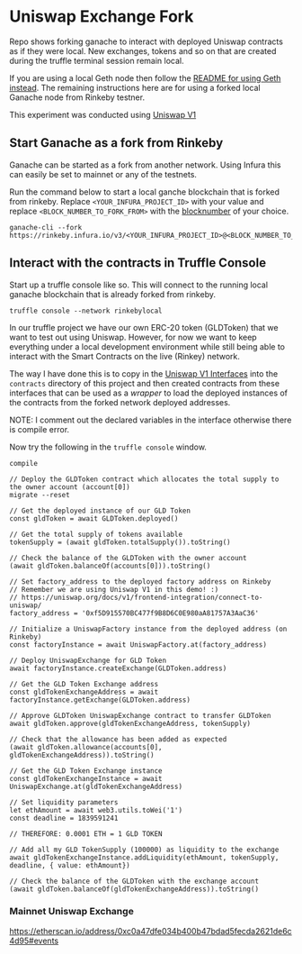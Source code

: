 # Uniswap Exchange Fork

Repo shows forking ganache to interact with deployed Uniswap contracts as if they were local. New exchanges, tokens and so on that are created during the truffle terminal session remain local.

If you are using a local Geth node then follow the [README for using Geth instead](./geth/README.md). The remaining instructions here are for using a forked local Ganache node from Rinkeby testner.

This experiment was conducted using [Uniswap V1](https://uniswap.org/docs/v1)

## Start Ganache as a fork from Rinkeby

Ganache can be started as a fork from another network. Using Infura this can easily be set to mainnet or any of the testnets.

Run the command below to start a local ganche blockchain that is forked from rinkeby. Replace `<YOUR_INFURA_PROJECT_ID>` with your value and replace `<BLOCK_NUMBER_TO_FORK_FROM>` with the [blocknumber](https://rinkeby.etherscan.io/tx/0x24eac955e39f96d5abc2b42cdd2bdcef193ecc4718469d856ca6bb9906330a47) of your choice.

```
ganache-cli --fork https://rinkeby.infura.io/v3/<YOUR_INFURA_PROJECT_ID>@<BLOCK_NUMBER_TO_FORK_FROM>
```

## Interact with the contracts in Truffle Console

Start up a truffle console like so. This will connect to the running local ganache blockchain that is already forked from rinkeby.

```
truffle console --network rinkebylocal
```

In our truffle project we have our own ERC-20 token (GLDToken) that we want to test out using Uniswap. However, for now we want to keep everything under a local development environment while still being able to interact with the Smart Contracts on the live (Rinkey) network.

The way I have done this is to copy in the [Uniswap V1 Interfaces](https://uniswap.org/docs/v1/smart-contracts/interfaces/) into the `contracts` directory of this project and then created contracts from these interfaces that can be used as a *wrapper* to load the deployed instances of the contracts from the forked network deployed addresses.

NOTE: I comment out the declared variables in the interface otherwise there is compile error.

Now try the following in the `truffle console` window.

```
compile

// Deploy the GLDToken contract which allocates the total supply to the owner account (account[0])
migrate --reset

// Get the deployed instance of our GLD Token
const gldToken = await GLDToken.deployed()

// Get the total supply of tokens available
tokenSupply = (await gldToken.totalSupply()).toString()

// Check the balance of the GLDToken with the owner account
(await gldToken.balanceOf(accounts[0])).toString()

// Set factory_address to the deployed factory address on Rinkeby
// Remember we are using Uniswap V1 in this demo! :)
// https://uniswap.org/docs/v1/frontend-integration/connect-to-uniswap/
factory_address = '0xf5D915570BC477f9B8D6C0E980aA81757A3AaC36'

// Initialize a UniswapFactory instance from the deployed address (on Rinkeby)
const factoryInstance = await UniswapFactory.at(factory_address)

// Deploy UniswapExchange for GLD Token
await factoryInstance.createExchange(GLDToken.address)

// Get the GLD Token Exchange address
const gldTokenExchangeAddress = await factoryInstance.getExchange(GLDToken.address)

// Approve GLDToken UniswapExchange contract to transfer GLDToken
await gldToken.approve(gldTokenExchangeAddress, tokenSupply)

// Check that the allowance has been added as expected
(await gldToken.allowance(accounts[0], gldTokenExchangeAddress)).toString()

// Get the GLD Token Exchange instance
const gldTokenExchangeInstance = await UniswapExchange.at(gldTokenExchangeAddress)

// Set liquidity parameters
let ethAmount = await web3.utils.toWei('1')
const deadline = 1839591241

// THEREFORE: 0.0001 ETH = 1 GLD TOKEN

// Add all my GLD TokenSupply (100000) as liquidity to the exchange
await gldTokenExchangeInstance.addLiquidity(ethAmount, tokenSupply, deadline, { value: ethAmount})

// Check the balance of the GLDToken with the exchange account
(await gldToken.balanceOf(gldTokenExchangeAddress)).toString()
```

### Mainnet Uniswap Exchange

https://etherscan.io/address/0xc0a47dfe034b400b47bdad5fecda2621de6c4d95#events
